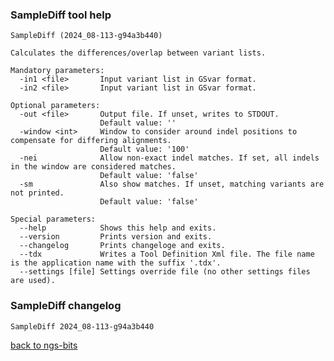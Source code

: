 ### SampleDiff tool help
	SampleDiff (2024_08-113-g94a3b440)
	
	Calculates the differences/overlap between variant lists.
	
	Mandatory parameters:
	  -in1 <file>       Input variant list in GSvar format.
	  -in2 <file>       Input variant list in GSvar format.
	
	Optional parameters:
	  -out <file>       Output file. If unset, writes to STDOUT.
	                    Default value: ''
	  -window <int>     Window to consider around indel positions to compensate for differing alignments.
	                    Default value: '100'
	  -nei              Allow non-exact indel matches. If set, all indels in the window are considered matches.
	                    Default value: 'false'
	  -sm               Also show matches. If unset, matching variants are not printed.
	                    Default value: 'false'
	
	Special parameters:
	  --help            Shows this help and exits.
	  --version         Prints version and exits.
	  --changelog       Prints changeloge and exits.
	  --tdx             Writes a Tool Definition Xml file. The file name is the application name with the suffix '.tdx'.
	  --settings [file] Settings override file (no other settings files are used).
	
### SampleDiff changelog
	SampleDiff 2024_08-113-g94a3b440
	
[back to ngs-bits](https://github.com/imgag/ngs-bits)